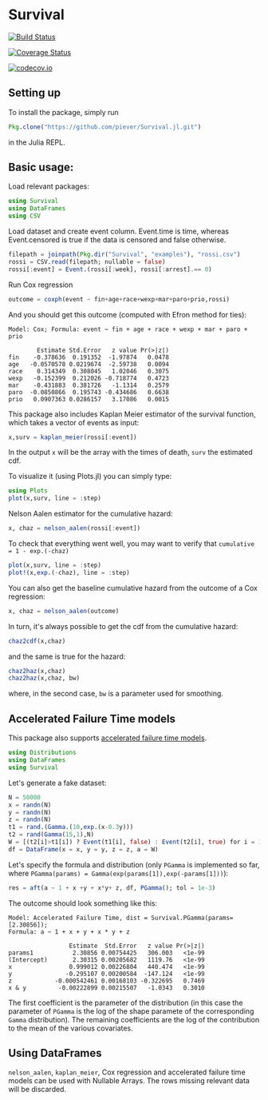# Survival

[![Build Status](https://travis-ci.org/piever/Survival.jl.svg?branch=master)](https://travis-ci.org/piever/Survival.jl)

[![Coverage Status](https://coveralls.io/repos/piever/Survival.jl/badge.svg?branch=master&service=github)](https://coveralls.io/github/piever/Survival.jl?branch=master)

[![codecov.io](http://codecov.io/github/piever/Survival.jl/coverage.svg?branch=master)](http://codecov.io/github/piever/Survival.jl?branch=master)

## Setting up
To install the package, simply run
```julia
Pkg.clone("https://github.com/piever/Survival.jl.git")
```
in the Julia REPL.

## Basic usage:
Load relevant packages:

```julia
using Survival
using DataFrames
using CSV
```

Load dataset and create event column. Event.time is time, whereas Event.censored is true if the data is censored and false otherwise.

```julia
filepath = joinpath(Pkg.dir("Survival", "examples"), "rossi.csv")
rossi = CSV.read(filepath; nullable = false)
rossi[:event] = Event.(rossi[:week], rossi[:arrest].== 0)
```

Run Cox regression
```julia
outcome = coxph(event ~ fin+age+race+wexp+mar+paro+prio,rossi)
```
And you should get this outcome (computed with Efron method for ties):
```
Model: Cox; Formula: event ~ fin + age + race + wexp + mar + paro + prio

        Estimate Std.Error   z value Pr(>|z|)
fin    -0.378636  0.191352  -1.97874   0.0478
age   -0.0570578 0.0219674  -2.59738   0.0094
race    0.314349  0.308045   1.02046   0.3075
wexp   -0.152399  0.212026 -0.718774   0.4723
mar    -0.431883  0.381726   -1.1314   0.2579
paro  -0.0850866  0.195743 -0.434686   0.6638
prio   0.0907363 0.0286157   3.17086   0.0015
```

This package also includes Kaplan Meier estimator of the survival function, which takes a vector of events as input:

```julia
x,surv = kaplan_meier(rossi[:event])
```
In the output `x` will be the array with the times of death, `surv` the estimated cdf.

To visualize it (using Plots.jl) you can simply type:

```julia
using Plots
plot(x,surv, line = :step)
```

Nelson Aalen estimator for the cumulative hazard:

```julia
x, chaz = nelson_aalen(rossi[:event])
```

To check that everything went well, you may want to verify that `cumulative = 1 - exp.(-chaz)`

```julia
plot(x,surv, line = :step)
plot!(x,exp.(-chaz), line = :step)
```

You can also get the baseline cumulative hazard from the outcome of a Cox regression:

```julia
x, chaz = nelson_aalen(outcome)
```
In turn, it's always possible to get the cdf from the cumulative hazard:

```julia
chaz2cdf(x,chaz)
```

and the same is true for the hazard:

```julia
chaz2haz(x,chaz)
chaz2haz(x,chaz, bw)

```

where, in the second case, `bw` is a parameter used for smoothing.

## Accelerated Failure Time models

This package also supports [accelerated failure time models](https://en.wikipedia.org/wiki/Accelerated_failure_time_model).

```julia
using Distributions
using DataFrames
using Survival
```

Let's generate a fake dataset:

```julia
N = 50000
x = randn(N)
y = randn(N)
z = randn(N)
t1 = rand.(Gamma.(10,exp.(x-0.3y)))
t2 = rand(Gamma(15,1),N)
W = [(t2[i]>t1[i]) ? Event(t1[i], false) : Event(t2[i], true) for i = 1:N]
df = DataFrame(x = x, y = y, z = z, a = W)
```

Let's specify the formula and distribution (only `PGamma` is implemented so far, where `PGamma(params) = Gamma(exp(params[1]),exp(-params[1]))`):

```julia
res = aft(a ~ 1 + x +y + x*y+ z, df, PGamma(); tol = 1e-3)
```

The outcome should look something like this:

```
Model: Accelerated Failure Time, dist = Survival.PGamma(params=[2.30856]);
Formula: a ~ 1 + x + y + x * y + z

                 Estimate  Std.Error   z value Pr(>|z|)
params1           2.30856 0.00754425   306.003   <1e-99
(Intercept)       2.30315 0.00205682   1119.76   <1e-99
x                0.999012 0.00226804   440.474   <1e-99
y               -0.295107 0.00200584  -147.124   <1e-99
z            -0.000542461 0.00168103 -0.322695   0.7469
x & y         -0.00222899 0.00215507   -1.0343   0.3010
```

The first coefficient is the parameter of the distribution (in this case the parameter of `PGamma` is the log of the shape paramete of the corresponding `Gamma` distribution). The remaining coefficients are the log of the contribution to the mean of the various covariates.
## Using DataFrames
`nelson_aalen`, `kaplan_meier`, Cox regression and accelerated failure time models can be used with Nullable Arrays. The rows missing relevant data will be discarded.

